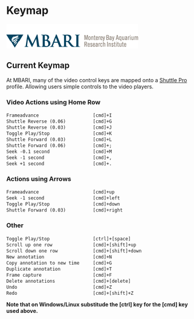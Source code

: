 # Keymap

![MBARI logo](../images/mbari-logo.png)

## Current Keymap

At MBARI, many of the video control keys are mapped onto a [Shuttle Pro](https://www.contourdesign.com/product/shuttle/) profile. Allowing users simple controls to the video players.

### Video Actions using Home Row

```
Frameadvance                    [cmd]+I
Shuttle Reverse (0.06)          [cmd]+G
Shuttle Reverse (0.03)          [cmd]+J
Toggle Play/Stop                [cmd]+K
Shuttle Forward (0.03)          [cmd]+L
Shuttle Forward (0.06)          [cmd]+;
Seek -0.1 second                [cmd]+M
Seek -1 second                  [cmd]+,
Seek +1 second                  [cmd]+.
```

### Actions using Arrows

```
Frameadvance                    [cmd]+up
Seek -1 second                  [cmd]+left
Toggle Play/Stop                [cmd]+down
Shuttle Forward (0.03)          [cmd]+right
```
### Other

```
Toggle Play/Stop                [ctrl]+[space]
Scroll up one row               [cmd]+[shift]+up
Scroll down one row             [cmd]+[shift]+down
New annotation                  [cmd]+N
Copy annotation to new time     [cmd]+G
Duplicate annotation            [cmd]+T
Frame capture                   [cmd]+F
Delete annotations              [cmd]+[delete]
Undo                            [cmd]+Z
Redo                            [cmd]+[shift]+Z
```

__Note that on Windows/Linux substitude the [ctrl] key for the [cmd] key used above.__

